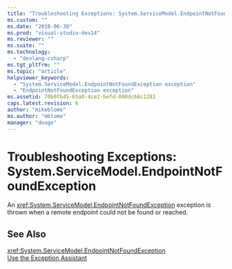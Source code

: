 ```yaml
---
title: "Troubleshooting Exceptions: System.ServiceModel.EndpointNotFoundException | Microsoft Docs"
ms.custom: ""
ms.date: "2018-06-30"
ms.prod: "visual-studio-dev14"
ms.reviewer: ""
ms.suite: ""
ms.technology: 
  - "devlang-csharp"
ms.tgt_pltfrm: ""
ms.topic: "article"
helpviewer_keywords: 
  - "System.ServiceModel.EndpointNotFoundException exception"
  - "EndpointNotFoundException exception"
ms.assetid: 70b0fb45-65a0-4ce2-befd-090dc68c1283
caps.latest.revision: 6
author: "mikeblome"
ms.author: "mblome"
manager: "douge"
---
```

# Troubleshooting Exceptions: System.ServiceModel.EndpointNotFoundException
An <xref:System.ServiceModel.EndpointNotFoundException> exception is thrown when a remote endpoint could not be found or reached.  
  
## See Also  
 <xref:System.ServiceModel.EndpointNotFoundException>   
 [Use the Exception Assistant](http://msdn.microsoft.com/library/e0a78c50-7318-4d54-af51-40c00aea8711)